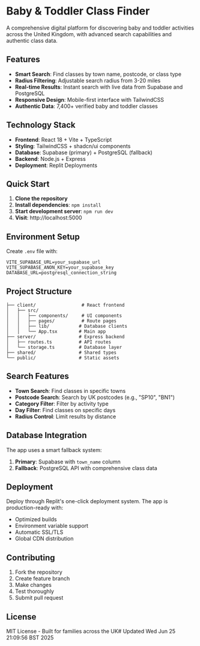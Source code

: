 # Baby & Toddler Class Finder

A comprehensive digital platform for discovering baby and toddler activities across the United Kingdom, with advanced search capabilities and authentic class data.

## Features

- **Smart Search**: Find classes by town name, postcode, or class type
- **Radius Filtering**: Adjustable search radius from 3-20 miles
- **Real-time Results**: Instant search with live data from Supabase and PostgreSQL
- **Responsive Design**: Mobile-first interface with TailwindCSS
- **Authentic Data**: 7,400+ verified baby and toddler classes

## Technology Stack

- **Frontend**: React 18 + Vite + TypeScript
- **Styling**: TailwindCSS + shadcn/ui components
- **Database**: Supabase (primary) + PostgreSQL (fallback)
- **Backend**: Node.js + Express
- **Deployment**: Replit Deployments

## Quick Start

1. **Clone the repository**
2. **Install dependencies**: `npm install`
3. **Start development server**: `npm run dev`
4. **Visit**: http://localhost:5000

## Environment Setup

Create `.env` file with:
```
VITE_SUPABASE_URL=your_supabase_url
VITE_SUPABASE_ANON_KEY=your_supabase_key
DATABASE_URL=postgresql_connection_string
```

## Project Structure

```
├── client/                 # React frontend
│   ├── src/
│   │   ├── components/     # UI components
│   │   ├── pages/          # Route pages
│   │   ├── lib/           # Database clients
│   │   └── App.tsx        # Main app
├── server/                # Express backend
│   ├── routes.ts          # API routes
│   └── storage.ts         # Database layer
├── shared/                # Shared types
└── public/                # Static assets
```

## Search Features

- **Town Search**: Find classes in specific towns
- **Postcode Search**: Search by UK postcodes (e.g., "SP10", "BN1")
- **Category Filter**: Filter by activity type
- **Day Filter**: Find classes on specific days
- **Radius Control**: Limit results by distance

## Database Integration

The app uses a smart fallback system:
1. **Primary**: Supabase with `town_name` column
2. **Fallback**: PostgreSQL API with comprehensive class data

## Deployment

Deploy through Replit's one-click deployment system. The app is production-ready with:
- Optimized builds
- Environment variable support
- Automatic SSL/TLS
- Global CDN distribution

## Contributing

1. Fork the repository
2. Create feature branch
3. Make changes
4. Test thoroughly
5. Submit pull request

## License

MIT License - Built for families across the UK# Updated Wed Jun 25 21:09:56 BST 2025
